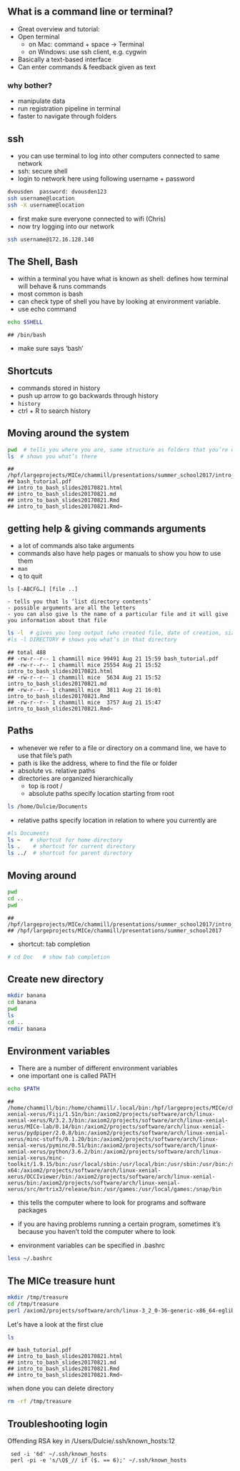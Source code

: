 
What is a command line or terminal?
-----------------------------------

-   Great overview and tutorial: [](bash_tutorial.pdf)
-   Open terminal
    -   on Mac: command + space -&gt; Terminal
    -   on Windows: use ssh client, e.g. cygwin
-   Basically a text-based interface
-   Can enter commands & feedback given as text

### why bother?

-   manipulate data
-   run registration pipeline in terminal
-   faster to navigate through folders

ssh
---

-   you can use terminal to log into other computers connected to same network
-   ssh: secure shell
-   login to network here using following username + password

``` bash
dvousden  password: dvousden123
ssh username@location
ssh -X username@location
```

-   first make sure everyone connected to wifi (Chris)
-   now try logging into our network

``` bash
ssh username@172.16.128.140
```

The Shell, Bash
---------------

-   within a terminal you have what is known as shell: defines how terminal will behave & runs commands
-   most common is bash
-   can check type of shell you have by looking at environment variable.
-   use echo command

``` bash
echo $SHELL
```

    ## /bin/bash

-   make sure says ‘bash’

Shortcuts
---------

-   commands stored in history
-   push up arrow to go backwards through history
-   `history`
-   ctrl + R to search history

Moving around the system
------------------------

``` bash
pwd  # tells you where you are, same structure as folders that you’re used to clicking
ls  # shows you what’s there 
```

    ## /hpf/largeprojects/MICe/chammill/presentations/summer_school2017/intro_to_bash
    ## bash_tutorial.pdf
    ## intro_to_bash_slides20170821.html
    ## intro_to_bash_slides20170821.md
    ## intro_to_bash_slides20170821.Rmd
    ## intro_to_bash_slides20170821.Rmd~

getting help & giving commands arguments
----------------------------------------

-   a lot of commands also take arguments
-   commands also have help pages or manuals to show you how to use them
-   `man`
-   q to quit

<!-- -->

    ls [-ABCFG…] [file ..]

    - tells you that ls ‘list directory contents’
    - possible arguments are all the letters
    - you can also give ls the name of a particular file and it will give you information about that file

``` bash
ls -l  # gives you long output (who created file, date of creation, size of file) 
#ls -l DIRECTORY # shows you what’s in that directory 
```

    ## total 488
    ## -rw-r--r-- 1 chammill mice 99491 Aug 21 15:59 bash_tutorial.pdf
    ## -rw-r--r-- 1 chammill mice 25554 Aug 21 15:52 intro_to_bash_slides20170821.html
    ## -rw-r--r-- 1 chammill mice  5634 Aug 21 15:52 intro_to_bash_slides20170821.md
    ## -rw-r--r-- 1 chammill mice  3811 Aug 21 16:01 intro_to_bash_slides20170821.Rmd
    ## -rw-r--r-- 1 chammill mice  3757 Aug 21 15:47 intro_to_bash_slides20170821.Rmd~

Paths
-----

-   whenever we refer to a file or directory on a command line, we have to use that file’s path
-   path is like the address, where to find the file or folder
-   absolute vs. relative paths
-   directories are organized hierarchically
    -   top is root /
    -   absolute paths specify location starting from root

``` bash
ls /home/Dulcie/Documents 
```

-   relative paths specify location in relation to where you currently are

``` bash
#ls Documents 
ls ~   # shortcut for home directory
ls .    # shortcut for current directory
ls ../  # shortcut for parent directory 
```

Moving around
-------------

``` bash
pwd
cd ..
pwd 
```

    ## /hpf/largeprojects/MICe/chammill/presentations/summer_school2017/intro_to_bash
    ## /hpf/largeprojects/MICe/chammill/presentations/summer_school2017

-   shortcut: tab completion

``` bash
# cd Doc   # show tab completion
```

Create new directory
--------------------

``` bash
mkdir banana
cd banana 
pwd
ls
cd ..
rmdir banana
```

Environment variables
---------------------

-   There are a number of different environment variables
-   one important one is called PATH

``` bash
echo $PATH
```

    ## /home/chammill/bin:/home/chammill/.local/bin:/hpf/largeprojects/MICe/chammill/local/bin:/home/chammill/local/bin:/axiom2/projects/software/arch/linux-xenial-xerus/Fiji/1.51n/bin:/axiom2/projects/software/arch/linux-xenial-xerus/R/3.2.3/bin:/axiom2/projects/software/arch/linux-xenial-xerus/MICe-lab/0.14/bin:/axiom2/projects/software/arch/linux-xenial-xerus/pydpiper/2.0.8/bin:/axiom2/projects/software/arch/linux-xenial-xerus/minc-stuffs/0.1.20/bin:/axiom2/projects/software/arch/linux-xenial-xerus/pyminc/0.51/bin:/axiom2/projects/software/arch/linux-xenial-xerus/python/3.6.2/bin:/axiom2/projects/software/arch/linux-xenial-xerus/minc-toolkit/1.9.15/bin:/usr/local/sbin:/usr/local/bin:/usr/sbin:/usr/bin:/sbin:/bin:/OGS/bin/linux-x64:/axiom2/projects/software/arch/linux-xenial-xerus/OCCIviewer/bin:/axiom2/projects/software/arch/linux-xenial-xerus/bin:/axiom2/projects/software/arch/linux-xenial-xerus/src/mrtrix3/release/bin:/usr/games:/usr/local/games:/snap/bin

-   this tells the computer where to look for programs and software packages
-   if you are having problems running a certain program, sometimes it’s because you haven’t told the computer where to look

-   environment variables can be specified in .bashrc

``` bash
less ~/.bashrc
```

The MICe treasure hunt
----------------------

``` bash
mkdir /tmp/treasure
cd /tmp/treasure
perl /axiom2/projects/software/arch/linux-3_2_0-36-generic-x86_64-eglibc-2_15/bin/treasureHunt.pl
```

Let's have a look at the first clue

``` bash
ls 
```

    ## bash_tutorial.pdf
    ## intro_to_bash_slides20170821.html
    ## intro_to_bash_slides20170821.md
    ## intro_to_bash_slides20170821.Rmd
    ## intro_to_bash_slides20170821.Rmd~

when done you can delete directory

``` bash
rm -rf /tmp/treasure
```

Troubleshooting login
---------------------

Offending RSA key in /Users/Dulcie/.ssh/known\_hosts:12

     sed -i '6d' ~/.ssh/known_hosts
     perl -pi -e 's/\Q$_// if ($. == 6);' ~/.ssh/known_hosts
